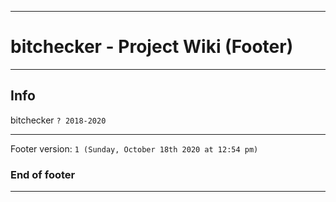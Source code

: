 
***

# bitchecker - Project Wiki (Footer)

***

## Info

bitchecker `? 2018-2020`

***

Footer version: `1 (Sunday, October 18th 2020 at 12:54 pm)`

### End of footer

***
